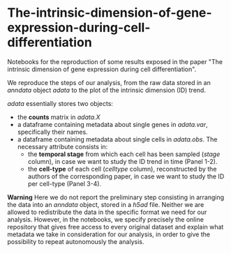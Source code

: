 # The-intrinsic-dimension-of-gene-expression-during-cell-differentiation
Notebooks for the reproduction of some results exposed in the paper "The intrinsic dimension of gene expression during cell differentiation".

We reproduce the steps of our analysis, from the raw data stored in an *anndata* object *adata* to the plot of the intrinsic dimension (ID) trend.

*adata* essentially stores two objects:
- the **counts** matrix in *adata.X*
- a dataframe containing metadata about single genes in *adata.var*, specifically their names.
- a dataframe containing metadata about single cells in *adata.obs*. The necessary attribute consists in: 
    - the **temporal stage** from which each cell has been sampled (*stage* column), in case we want to study the ID trend in time (Panel 1-2).
    - the **cell-type** of each cell (*celltype* column), reconstructed by the authors of the corresponding paper, in case we want to study the ID per cell-type (Panel 3-4).

**Warning**
Here we do not report the preliminary step consisting in arranging the data into an *anndata* object, stored in a *h5ad* file. Neither we are allowed to redistribute the data in the specific format we need for our analysis.
However, in the notebooks, we specify precisely the online repository that gives free access to every original dataset and explain what metadata we take in consideration for our analysis, in order to give the possibility to repeat autonomously the analysis.
